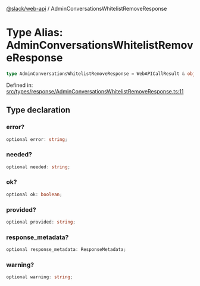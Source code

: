 [@slack/web-api](../index.md) / AdminConversationsWhitelistRemoveResponse

# Type Alias: AdminConversationsWhitelistRemoveResponse

```ts
type AdminConversationsWhitelistRemoveResponse = WebAPICallResult & object;
```

Defined in: [src/types/response/AdminConversationsWhitelistRemoveResponse.ts:11](https://github.com/slackapi/node-slack-sdk/blob/main/packages/web-api/src/types/response/AdminConversationsWhitelistRemoveResponse.ts#L11)

## Type declaration

### error?

```ts
optional error: string;
```

### needed?

```ts
optional needed: string;
```

### ok?

```ts
optional ok: boolean;
```

### provided?

```ts
optional provided: string;
```

### response\_metadata?

```ts
optional response_metadata: ResponseMetadata;
```

### warning?

```ts
optional warning: string;
```
